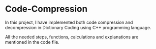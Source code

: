 # Code-Compression

In this project, I have implemented both code compression and decompression in Dictionary Coding using C++ programming language.

All the needed steps, functions, calculations and explanations are mentioned in the code file.
